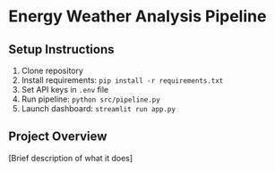 # Energy Weather Analysis Pipeline

## Setup Instructions
1. Clone repository
2. Install requirements: `pip install -r requirements.txt`
3. Set API keys in `.env` file
4. Run pipeline: `python src/pipeline.py`
5. Launch dashboard: `streamlit run app.py`

## Project Overview
[Brief description of what it does]